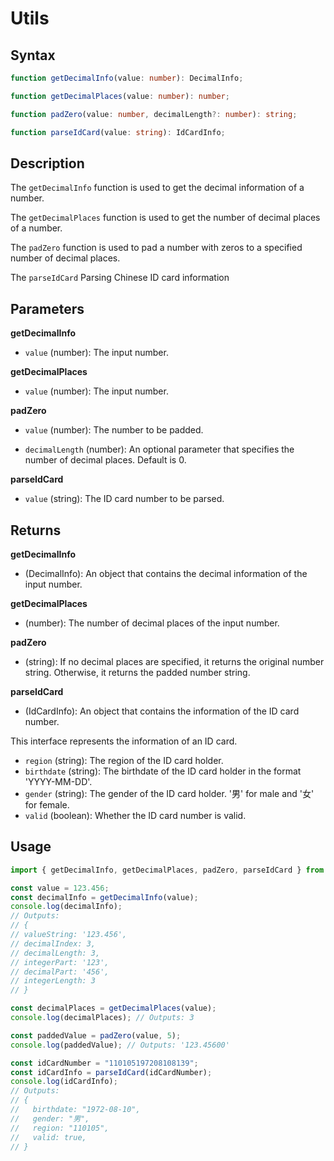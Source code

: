# Utils

## Syntax

```ts
function getDecimalInfo(value: number): DecimalInfo;

function getDecimalPlaces(value: number): number;

function padZero(value: number, decimalLength?: number): string;

function parseIdCard(value: string): IdCardInfo;
```

## Description

The `getDecimalInfo` function is used to get the decimal information of a number.

The `getDecimalPlaces` function is used to get the number of decimal places of a number.

The `padZero` function is used to pad a number with zeros to a specified number of decimal places.

The `parseIdCard` Parsing Chinese ID card information

## Parameters

**getDecimalInfo**

- `value` (number): The input number.

**getDecimalPlaces**

- `value` (number): The input number.

**padZero**

- `value` (number): The number to be padded.

- `decimalLength` (number): An optional parameter that specifies the number of decimal places. Default is 0.

**parseIdCard**

- `value` (string): The ID card number to be parsed.

## Returns

**getDecimalInfo**

- (DecimalInfo): An object that contains the decimal information of the input number.

**getDecimalPlaces**

- (number): The number of decimal places of the input number.

**padZero**

- (string): If no decimal places are specified, it returns the original number string. Otherwise, it returns the padded number string.

**parseIdCard**

- (IdCardInfo): An object that contains the information of the ID card number.

This interface represents the information of an ID card.

- `region` (string): The region of the ID card holder.
- `birthdate` (string): The birthdate of the ID card holder in the format 'YYYY-MM-DD'.
- `gender` (string): The gender of the ID card holder. '男' for male and '女' for female.
- `valid` (boolean): Whether the ID card number is valid.

## Usage

```ts
import { getDecimalInfo, getDecimalPlaces, padZero, parseIdCard } from "@handsomewolf/num-utils";

const value = 123.456;
const decimalInfo = getDecimalInfo(value);
console.log(decimalInfo);
// Outputs:
// {
// valueString: '123.456',
// decimalIndex: 3,
// decimalLength: 3,
// integerPart: '123',
// decimalPart: '456',
// integerLength: 3
// }

const decimalPlaces = getDecimalPlaces(value);
console.log(decimalPlaces); // Outputs: 3

const paddedValue = padZero(value, 5);
console.log(paddedValue); // Outputs: '123.45600'

const idCardNumber = "110105197208108139";
const idCardInfo = parseIdCard(idCardNumber);
console.log(idCardInfo);
// Outputs:
// {
//   birthdate: "1972-08-10",
//   gender: "男",
//   region: "110105",
//   valid: true,
// }
```
